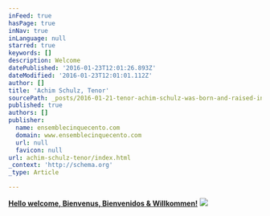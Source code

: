 ```yaml
---
inFeed: true
hasPage: true
inNav: true
inLanguage: null
starred: true
keywords: []
description: Welcome
datePublished: '2016-01-23T12:01:26.893Z'
dateModified: '2016-01-23T12:01:01.112Z'
author: []
title: 'Achim Schulz, Tenor'
sourcePath: _posts/2016-01-21-tenor-achim-schulz-was-born-and-raised-in-munich-germany.md
published: true
authors: []
publisher:
  name: ensemblecinquecento.com
  domain: www.ensemblecinquecento.com
  url: null
  favicon: null
url: achim-schulz-tenor/index.html
_context: 'http://schema.org'
_type: Article

---
```

[**Hello welcome, Bienvenus, Bienvenidos & Willkommen!**][0]
![](https://the-grid-user-content.s3-us-west-2.amazonaws.com/6f0427be-ad27-4f39-8c5e-b3d2bc031cd8.JPG)

[0]: null